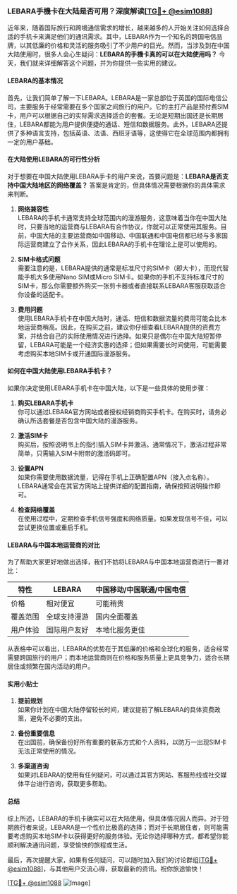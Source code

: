 ### LEBARA手機卡在大陆是否可用？深度解读[[TG💪+ @esim1088](https://t.me/s/esim1088)]

近年来，随着国际旅行和跨境通信需求的增长，越来越多的人开始关注如何选择合适的手机卡来满足他们的通讯需求。其中，LEBARA作为一个知名的跨国电信品牌，以其低廉的价格和灵活的服务吸引了不少用户的目光。然而，当涉及到在中国大陆使用时，很多人会心生疑问：**LEBARA的手機卡真的可以在大陆使用吗？** 今天，我们就来详细解答这个问题，并为你提供一些实用的建议。

#### LEBARA的基本情况

首先，让我们简单了解一下LEBARA。LEBARA是一家总部位于英国的国际电信公司，主要服务于经常需要在多个国家之间旅行的用户。它的主打产品是预付费SIM卡，用户可以根据自己的实际需求选择适合的套餐。无论是短期出国还是长期居住，LEBARA都能为用户提供便捷的通话、短信和数据服务。此外，LEBARA还提供了多种语言支持，包括英语、法语、西班牙语等，这使得它在全球范围内都拥有一定的用户基础。

#### 在大陆使用LEBARA的可行性分析

对于想要在中国大陆使用LEBARA手卡的用户来说，首要问题是：**LEBARA是否支持中国大陆地区的网络覆盖？** 答案是肯定的，但具体情况需要根据你的具体需求来判断。

1. **网络兼容性**  
   LEBARA的手机卡通常支持全球范围内的漫游服务，这意味着当你在中国大陆时，只要当地的运营商与LEBARA有合作协议，你就可以正常使用其服务。目前，中国大陆的主要运营商如中国移动、中国联通和中国电信都已经与多家国际运营商建立了合作关系，因此LEBARA的手机卡在理论上是可以使用的。

2. **SIM卡格式问题**  
   需要注意的是，LEBARA提供的通常是标准尺寸的SIM卡（即大卡），而现代智能手机大多使用Nano SIM或Micro SIM卡。如果你的手机不支持标准尺寸的SIM卡，那么你需要额外购买一张剪卡器或者直接联系LEBARA客服获取适合你设备的适配卡。

3. **费用问题**  
   使用LEBARA手机卡在中国大陆时，通话、短信和数据流量的费用可能会比本地运营商稍高。因此，在购买之前，建议你仔细查看LEBARA提供的资费方案，并结合自己的实际使用情况进行选择。如果只是偶尔在中国大陆短暂停留，LEBARA可能是一个经济实惠的选择；但如果需要长时间使用，可能需要考虑购买本地SIM卡或开通国际漫游服务。

#### 如何在中国大陆使用LEBARA手机卡？

如果你决定使用LEBARA手机卡在中国大陆，以下是一些具体的使用步骤：

1. **购买LEBARA手机卡**  
   你可以通过LEBARA官方网站或者授权经销商购买手机卡。在购买时，请务必确认所选套餐是否包含中国大陆的漫游服务。

2. **激活SIM卡**  
   购买后，按照说明书上的指引插入SIM卡并激活。通常情况下，激活过程非常简单，只需输入SIM卡附带的激活码即可。

3. **设置APN**  
   如果你需要使用数据流量，记得在手机上正确配置APN（接入点名称）。LEBARA通常会在其官方网站上提供详细的配置指南，确保按照说明操作即可。

4. **检查网络覆盖**  
   在使用过程中，定期检查手机信号强度和网络质量。如果发现信号不佳，可以尝试更换位置或重启手机。

#### LEBARA与中国本地运营商的对比

为了帮助大家更好地做出选择，我们不妨将LEBARA与中国本地运营商进行一番对比：

| 特性         | LEBARA                          | 中国移动/中国联通/中国电信 |
|--------------|----------------------------------|----------------------------|
| 价格         | 相对便宜                        | 可能稍贵                   |
| 覆盖范围     | 全球支持漫游                    | 国内全面覆盖               |
| 用户体验     | 国际用户友好                   | 本地化服务更佳             |

从表格中可以看出，LEBARA的优势在于其低廉的价格和全球化的服务，适合经常需要跨国旅行的用户；而本地运营商则在价格和服务质量上更具竞争力，适合长期居住或频繁在国内活动的用户。

#### 实用小贴士

1. **提前规划**  
   如果你计划在中国大陆停留较长时间，建议提前了解LEBARA的具体资费政策，避免不必要的支出。

2. **备份重要信息**  
   在出国前，确保备份好所有重要的联系方式和个人资料，以防万一出现SIM卡无法正常使用的情况。

3. **多渠道咨询**  
   如果对LEBARA的使用有任何疑问，可以通过其官方网站、客服热线或社交媒体平台进行咨询，获取更多帮助。

#### 总结

综上所述，LEBARA的手机卡确实可以在大陆使用，但具体情况因人而异。对于短期旅行者来说，LEBARA是一个性价比极高的选择；而对于长期居住者，则可能需要考虑购买本地SIM卡以获得更好的服务体验。无论你选择哪种方式，都希望你能顺利解决通讯问题，享受愉快的旅程或生活。

最后，再次提醒大家，如果有任何疑问，可以随时加入我们的讨论群组[[TG💪+ @esim1088](https://t.me/s/esim1088)]，与其他用户交流心得，获取最新的资讯。祝你旅途愉快！

[[TG💪+ @esim1088](https://t.me/s/esim1088) ![Image](https://i.postimg.cc/4NQfJmqS/Snipaste-2025-05-13-00-14-12.png)]